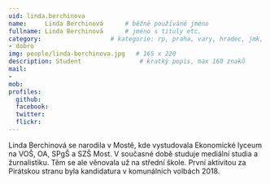 ```yaml
---
uid: linda.berchinova
name:     Linda Berchinová	  	# běžně používáné jméno
fullname: Linda Berchinová	  	# jméno s tituly etc.
category:                 	# kategorie: rp, praha, vary, hradec, jmk, senat
- dobro
img: people/linda-berchinova.jpg   # 165 x 220
description: Student             	# kratký popis, max 160 znaků
mail:
-
mob:
profiles:
  github:
  facebook:
  twitter: 
  flickr:
---
```


Linda Berchinová se narodila v Mostě, kde vystudovala Ekonomické lyceum na VOŠ, OA, SPgŠ a SZŠ Most. V současné době studuje mediální studia a žurnalistiku. Těm se ale věnovala už na střední škole.
První aktivitou za Pirátskou stranu byla kandidatura v komunálních volbách 2018. 
